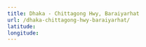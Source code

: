 ```yaml
---
title: Dhaka - Chittagong Hwy, Baraiyarhat
url: /dhaka-chittagong-hwy-baraiyarhat/
latitude: 
longitude: 
---
```

